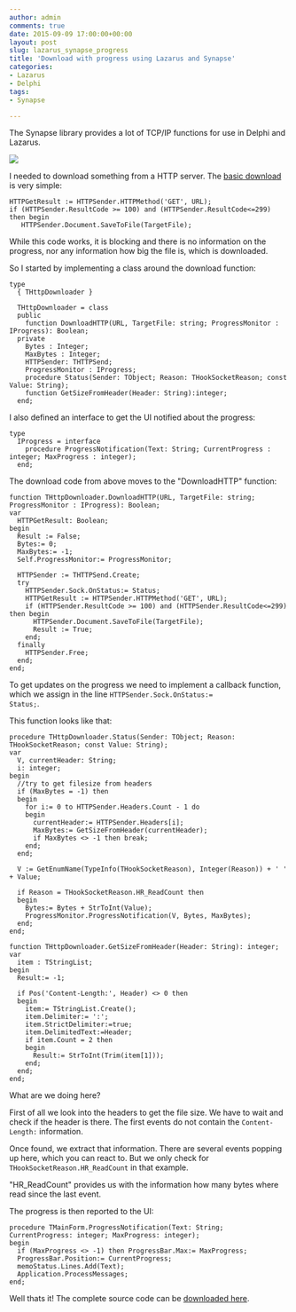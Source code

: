 ```yaml
---
author: admin
comments: true
date: 2015-09-09 17:00:00+00:00
layout: post
slug: lazarus_synapse_progress
title: 'Download with progress using Lazarus and Synapse'
categories:
- Lazarus
- Delphi
tags:
- Synapse

---
```


The Synapse library provides a lot of TCP/IP functions for use in Delphi and Lazarus. 

![](/assets/uploads/2015/9/laz1.jpg)

I needed to download something from a HTTP server. The [basic download](http://wiki.freepascal.org/Synapse) is very simple: 

	HTTPGetResult := HTTPSender.HTTPMethod('GET', URL);
	if (HTTPSender.ResultCode >= 100) and (HTTPSender.ResultCode<=299) then begin
	   HTTPSender.Document.SaveToFile(TargetFile);

While this code works, it is blocking and there is no information on the progress, nor any information how big the file is, which is downloaded.

So I started by implementing a class around the download function:

	type
	  { THttpDownloader }
	
	  THttpDownloader = class
	  public
	    function DownloadHTTP(URL, TargetFile: string; ProgressMonitor : IProgress): Boolean;
	  private
	    Bytes : Integer;
	    MaxBytes : Integer;
	    HTTPSender: THTTPSend;
	    ProgressMonitor : IProgress;
	    procedure Status(Sender: TObject; Reason: THookSocketReason; const Value: String);
	    function GetSizeFromHeader(Header: String):integer;
	  end; 

I also defined an interface to get the UI notified about the progress:

	type
	  IProgress = interface
	    procedure ProgressNotification(Text: String; CurrentProgress : integer; MaxProgress : integer);
	  end;  

The download code from above moves to the "DownloadHTTP" function:

	function THttpDownloader.DownloadHTTP(URL, TargetFile: string; ProgressMonitor : IProgress): Boolean;
	var
	  HTTPGetResult: Boolean;
	begin
	  Result := False;
	  Bytes:= 0;
	  MaxBytes:= -1;
	  Self.ProgressMonitor:= ProgressMonitor;
	
	  HTTPSender := THTTPSend.Create;
	  try
	    HTTPSender.Sock.OnStatus:= Status;
	    HTTPGetResult := HTTPSender.HTTPMethod('GET', URL);
	    if (HTTPSender.ResultCode >= 100) and (HTTPSender.ResultCode<=299) then begin
	      HTTPSender.Document.SaveToFile(TargetFile);
	      Result := True;
	    end;
	  finally
	    HTTPSender.Free;
	  end;
	end;

To get updates on the progress we need to implement a callback function, which we assign in the line <code>HTTPSender.Sock.OnStatus:= Status;</code>.

This function looks like that:

	procedure THttpDownloader.Status(Sender: TObject; Reason: THookSocketReason; const Value: String);
	var
	  V, currentHeader: String;
	  i: integer;
	begin
	  //try to get filesize from headers
	  if (MaxBytes = -1) then
	  begin
	    for i:= 0 to HTTPSender.Headers.Count - 1 do
	    begin
	      currentHeader:= HTTPSender.Headers[i];
	      MaxBytes:= GetSizeFromHeader(currentHeader);
	      if MaxBytes <> -1 then break;
	    end;
	  end;
	
	  V := GetEnumName(TypeInfo(THookSocketReason), Integer(Reason)) + ' ' + Value;
	
	  if Reason = THookSocketReason.HR_ReadCount then
	  begin
	    Bytes:= Bytes + StrToInt(Value);
	    ProgressMonitor.ProgressNotification(V, Bytes, MaxBytes);
	  end;
	end;   
	
	function THttpDownloader.GetSizeFromHeader(Header: String): integer;
	var
	  item : TStringList;
	begin
	  Result:= -1;
	
	  if Pos('Content-Length:', Header) <> 0 then
	  begin
	    item:= TStringList.Create();
	    item.Delimiter:= ':';
	    item.StrictDelimiter:=true;
	    item.DelimitedText:=Header;
	    if item.Count = 2 then
	    begin
	      Result:= StrToInt(Trim(item[1]));
	    end;
	  end;
	end;     
	         
What are we doing here? 

First of all we look into the headers to get the file size. We have to wait and check if the header is there. The first events do not contain the <code>Content-Length:</code> information. 

Once found, we extract that information. There are several events popping up here, which you can react to. But we only check for <code>THookSocketReason.HR_ReadCount</code> in that example. 

"HR_ReadCount" provides us with the information how many bytes where read since the last event. 

The progress is then reported to the UI:

	procedure TMainForm.ProgressNotification(Text: String; CurrentProgress: integer; MaxProgress: integer);
	begin
	  if (MaxProgress <> -1) then ProgressBar.Max:= MaxProgress;
	  ProgressBar.Position:= CurrentProgress;
	  memoStatus.Lines.Add(Text);
	  Application.ProcessMessages;
	end;

Well thats it! The complete source code can be [downloaded here](/assets/uploads/2015/9/laz_downloader.zip).
